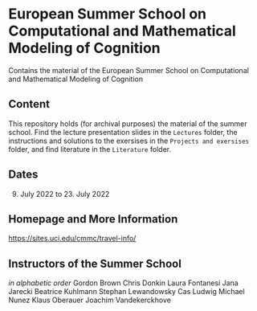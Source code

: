 # European Summer School on Computational and Mathematical Modeling of Cognition
Contains the material of the European Summer School on Computational and Mathematical Modeling of Cognition

## Content
This repository holds (for archival purposes) the material of the summer school. Find the lecture presentation slides in the `Lectures` folder, the instructions and solutions to the exersises in the `Projects and exersises` folder, and find literature in the `Literature` folder.

## Dates
09. July 2022 to 23. July 2022

## Homepage and More Information
https://sites.uci.edu/cmmc/travel-info/

## Instructors of the Summer School
_in alphabetic order_
Gordon Brown
Chris Donkin
Laura Fontanesi
Jana Jarecki
Beatrice Kuhlmann
Stephan Lewandowsky
Cas Ludwig
Michael Nunez
Klaus Oberauer
Joachim Vandekerckhove


